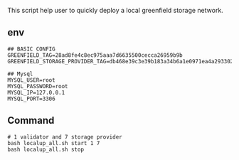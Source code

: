 This script help user to quickly deploy a local greenfield storage network.

## env
```
## BASIC CONFIG
GREENFIELD_TAG=28ad8fe4c8ec975aaa7d6635500cecca26959b9b
GREENFIELD_STORAGE_PROVIDER_TAG=db468e39c3e39b183a34b6a1e0971ea4a293302d

## Mysql
MYSQL_USER=root
MYSQL_PASSWORD=root
MYSQL_IP=127.0.0.1
MYSQL_PORT=3306
```

## Command
```shell
# 1 validator and 7 storage provider
bash localup_all.sh start 1 7
bash localup_all.sh stop
```
